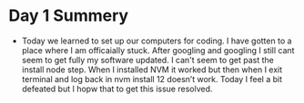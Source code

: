 # Day 1 Summery
- Today we learned to set up our computers for coding. I have gotten to a place where I am officaially stuck. After googling and googling I still cant seem to get fully my software updated.
I can't seem to get past the install node step. When I installed NVM it worked but then when I exit terminal and log back in nvm install 12 doesn’t work. Today I feel a bit defeated but I hopw that to get this issue resolved.
##
###
